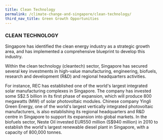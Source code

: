 ```yaml
---
title: Clean Technology
permalink: /climate-change-and-singapore/clean-technology/
third_nav_title: Green Growth Opportunities
---
```


### CLEAN TECHNOLOGY

Singapore has identified the clean energy industry as a strategic growth area, and has implemented a comprehensive blueprint to develop this industry.

Within the clean technology (cleantech) sector, Singapore has secured several key investments in high-value manufacturing, engineering, biofuels, research and development (R&D) and regional headquarters activities.

For instance, REC has established one of the world's largest integrated solar manufacturing complexes in Singapore. The company has invested some S$2.5 billion in its first phase of expansion, which will produce 800 megawatts (MW) of solar photovoltaic modules. Chinese company Yingli Green Energy, one of the world's largest vertically integrated photovoltaic manufacturers, is also establishing its regional headquarters and R&D centre in Singapore to support its expansion into global markets. In the biofuels sector, Neste Oil invested EUR550 million (S$940 million) in 2010 to establish the world's largest renewable diesel plant in Singapore, with a capacity of 800,000 tonnes.